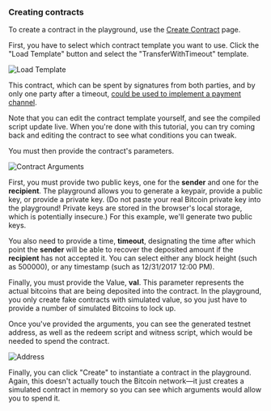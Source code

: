 ### Creating contracts

To create a contract in the playground, use the [Create Contract](https://ionio-lang.org/bitcoin/create) page.

First, you have to select which contract template you want to use. Click the "Load Template" button and select the "TransferWithTimeout" template.

![Load Template](/gitbook/images/LoadTemplate.png)

This contract, which can be spent by signatures from both parties, and by only one party after a timeout, [could be used to implement a payment channel](/language/ExampleContracts.html#transferwithtimeout).

Note that you can edit the contract template yourself, and see the compiled script update live. When you're done with this tutorial, you can try coming back and editing the contract to see what conditions you can tweak.

You must then provide the contract's parameters.

![Contract Arguments](/gitbook/images/ContractArguments.png)

First, you must provide two public keys, one for the **sender** and one for the **recipient**. The playground allows you to generate a keypair, provide a public key, or provide a private key. (Do not paste your real Bitcoin private key into the playground! Private keys are stored in the browser's local storage, which is potentially insecure.) For this example, we'll generate two public keys.

You also need to provide a time, **timeout**, designating the time after which point the **sender** will be able to recover the deposited amount if the **recipient** has not accepted it. You can select either any block height (such as 500000), or any timestamp (such as 12/31/2017 12:00 PM).

Finally, you must provide the Value, **val**. This parameter represents the actual bitcoins that are being deposited into the contract. In the playground, you only create fake contracts with simulated value, so you just have to provide a number of simulated Bitcoins to lock up.

Once you've provided the arguments, you can see the generated testnet address, as well as the redeem script and witness script, which would be needed to spend the contract.

![Address](/gitbook/images/Address.png)

Finally, you can click "Create" to instantiate a contract in the playground. Again, this doesn't actually touch the Bitcoin network—it just creates a simulated contract in memory so you can see which arguments would allow you to spend it.